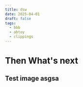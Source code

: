 ```yaml
---
title: dsw
date: 2025-04-01
draft: false
tags:
  - bbb
  - abtoy
  - clippings
---
```



# Then What's next

Test image
asgsa
---
